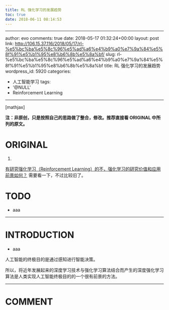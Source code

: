 ```yaml
---
title: RL 强化学习的发展趋势
toc: true
date: 2018-06-11 08:14:53
---
```

---
author: evo
comments: true
date: 2018-05-17 01:32:24+00:00
layout: post
link: http://106.15.37.116/2018/05/17/rl-%e5%bc%ba%e5%8c%96%e5%ad%a6%e4%b9%a0%e7%9a%84%e5%8f%91%e5%b1%95%e8%b6%8b%e5%8a%bf/
slug: rl-%e5%bc%ba%e5%8c%96%e5%ad%a6%e4%b9%a0%e7%9a%84%e5%8f%91%e5%b1%95%e8%b6%8b%e5%8a%bf
title: RL 强化学习的发展趋势
wordpress_id: 5920
categories:
- 人工智能学习
tags:
- '@NULL'
- Reinforcement Learning
---

<!-- more -->

[mathjax]

**注：非原创，只是按照自己的思路做了整合，修改。推荐直接看 ORIGINAL 中所列的原文。**


# ORIGINAL





 	
  1. 


[有研究强化学习（Reinforcement Learning）的不，强化学习的研究价值和应用前景如何？](https://www.zhihu.com/question/20335959) 需要看一下，不过比较旧了。







# TODO





 	
  * aaa





* * *





# INTRODUCTION





 	
  * aaa




人工智能的终极目的是通过感知进行智能决策。

所以，将近年发展起来的深度学习技术与强化学习算法结合而产生的深度强化学习算法是人类实现人工智能终极目的的一个很有前景的方法。























* * *





# COMMENT



